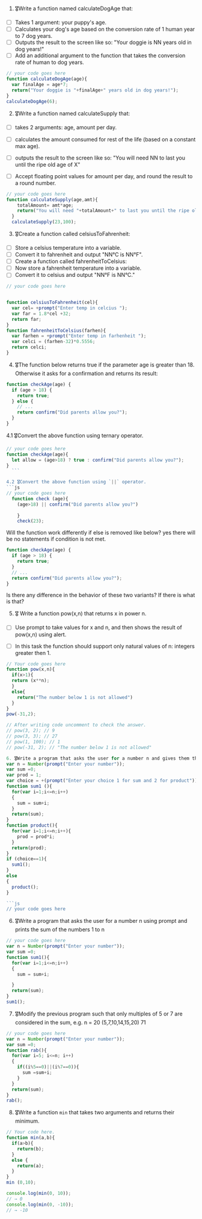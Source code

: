 1. 🎖Write a function named calculateDogAge that:
  * [ ] Takes 1 argument: your puppy's age.
  * [ ] Calculates your dog's age based on the conversion rate of 1 human year to 7 dog years.
  * [ ] Outputs the result to the screen like so: "Your doggie is NN years old in dog years!"
  * [ ] Add an additional argument to the function that takes the conversion rate of human to dog years.

```js
// your code goes here
function calculateDogAge(age){
  var finalAge = age*7;
  return("Your doggie is "+finalAge+" years old in dog years!");
}
calculateDogAge(6);
```
2. 🎖Write a function named calculateSupply that:
  * [ ] takes 2 arguments: age, amount per day.
  * [ ] calculates the amount consumed for rest of the life (based on a constant max age).
  * [ ] outputs the result to the screen like so: "You will need NN to last you until the ripe old age of X"
  * [ ] Accept floating point values for amount per day, and round the result to a round number.

  

```js
// your code goes here
function calculateSupply(age,amt){
    totalAmount= amt*age;
    return("You will need "+totalAmount+" to last you until the ripe old age of "+age);
  }
  calculateSupply(23,100);
```
3. 🎖Create a function called celsiusToFahrenheit:
  * [ ] Store a celsius temperature into a variable.
  * [ ] Convert it to fahrenheit and output "NN°C is NN°F".
  * [ ] Create a function called fahrenheitToCelsius:
  * [ ] Now store a fahrenheit temperature into a variable.
  * [ ] Convert it to celsius and output "NN°F is NN°C."

```js
// your code goes here


function celsiusToFahrenheit(cel){
  var cel= +prompt("Enter temp in celcius ");
  var far = 1.8*cel +32;
  return far;
}
function fahrenheitToCelsius(farhen){
  var farhen = +prompt("Enter temp in farhenheit ");
  var celci = (farhen-32)*0.5556;
  return celci;
}


```
4. 🎖The function below returns true if the parameter age is greater than 18. Otherwise it asks for a confirmation and returns its result:

```js
function checkAge(age) {
  if (age > 18) {
    return true;
  } else {
    // ...
    return confirm("Did parents allow you?");
  }
}
```
  4.1 🎖Convert the above function using ternary operator.
  ```js
  // your code goes here
  function checkAge(age){
    let allow = (age>18) ? true : confirm("Did parents allow you?");
  }
    ```

  4.2 🎖Convert the above function using `||` operator.
  ```js
  // your code goes here
    function check (age){
      (age>18) || confirm("Did parents allow you?")
        
      }
      check(23);
  ```
Will the function work differently if else is removed like below?
yes there will be no statements if condition is not met.

```js
function checkAge(age) {
  if (age > 18) {
    return true;
  }
  // ...
  return confirm("Did parents allow you?");
}
```
Is there any difference in the behavior of these two variants? If there is what is that?


5. 🎖 Write a function pow(x,n) that returns x in power n.

  * [ ] Use prompt to take values for x and n, and then shows the result of pow(x,n) using alert.
  * [ ] In this task the function should support only natural values of n: integers greater then 1.


```js
// Your code goes here
function pow(x,n){
  if(x>1){
  return (x**n);
  }
  else{
    return("The number below 1 is not allowed")
  }
}
pow(-31,2);

// After writing code uncomment to check the answer.
// pow(3, 2); // 9
// pow(3, 3); // 27
// pow(1, 100); // 1
// pow(-31, 2); // "The number below 1 is not allowed"

6. 🎖Write a program that asks the user for a number n and gives them the possibility to choose between computing the sum and computing the product of 1,…,n. Return the result accordingly.
var n = Number(prompt("Enter your number"));
var sum =0;
var prod = 1;
var choice = +(prompt("Enter your choice 1 for sum and 2 for product"))
function sum1 (){
  for(var i=1;i<=n;i++)
  {
    sum = sum+i;
  }
  return(sum);
}
function product(){
  for(var i=1;i<=n;i++){
    prod = prod*i;
  }
  return(prod);
}
if (choice==1){
  sum1();
}
else
{
  product();
}

```js
// your code goes here
```
6. 🎖Write a program that asks the user for a number n using prompt and prints the sum of the numbers 1 to n

```js
// your code goes here
var n = Number(prompt("Enter your number"));
var sum =0;
function sum1(){
  for(var i=1;i<=n;i++)
  {
    sum = sum+i;

  }
  return(sum);
}
sum1();

```
7. 🎖Modify the previous program such that only multiples of 5 or 7 are considered in the sum, e.g. n = 20 (5,7,10,14,15,20) 71

```js
// your code goes here
var n = Number(prompt("Enter your number"));
var sum =0;
function rab(){
  for(var i=5; i<=n; i++)
  {
    if((i%5==0)||(i%7==0)){
      sum =sum+i;
    }
  }
  return(sum);
}
rab();
```

8. 🎖Write a function `min` that takes two arguments and returns their minimum.

```js
// Your code here.
function min(a,b){
  if(a>b){
    return(b);
  }
  else {
    return(a);
  }
}
min (0,10);

console.log(min(0, 10));
// → 0
console.log(min(0, -10));
// → -10
```